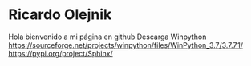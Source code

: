 # Ricardo Olejnik
Hola bienvenido a mi página en github
Descarga Winpython
https://sourceforge.net/projects/winpython/files/WinPython_3.7/3.7.7.1/
https://pypi.org/project/Sphinx/

